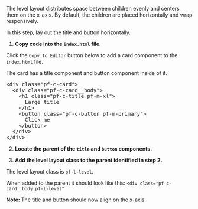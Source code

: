 The level layout distributes space between children evenly and centers them on the x-axis. By default, the children are placed horizontally and wrap responsively.

In this step, lay out the title and button horizontally.

1) <strong>Copy code into the `index.html` file.</strong>

Click the `Copy to Editor` button below to add a card component to the `index.html` file.

The card has a title component and button component inside of it.

<pre class="file" data-filename="index.html" data-target="replace">
&lt;div class=&quot;pf-c-card&quot;&gt;
  &lt;div class=&quot;pf-c-card__body&quot;&gt;
    &lt;h1 class=&quot;pf-c-title pf-m-xl&quot;&gt;
      Large title
    &lt;/h1&gt;
    &lt;button class=&quot;pf-c-button pf-m-primary&quot;&gt;
      Click me
    &lt;/button&gt;
  &lt;/div&gt;
&lt;/div&gt;
</pre>

2) <strong>Locate the parent of the `title` and `button` components.</strong>

3) <strong>Add the level layout class to the parent identified in step 2.</strong>

The level layout class is `pf-l-level`.

When added to the parent it should look like this:
`<div class="pf-c-card__body pf-l-level"`

<strong>Note: </strong> The title and button should now align on the x-axis.
